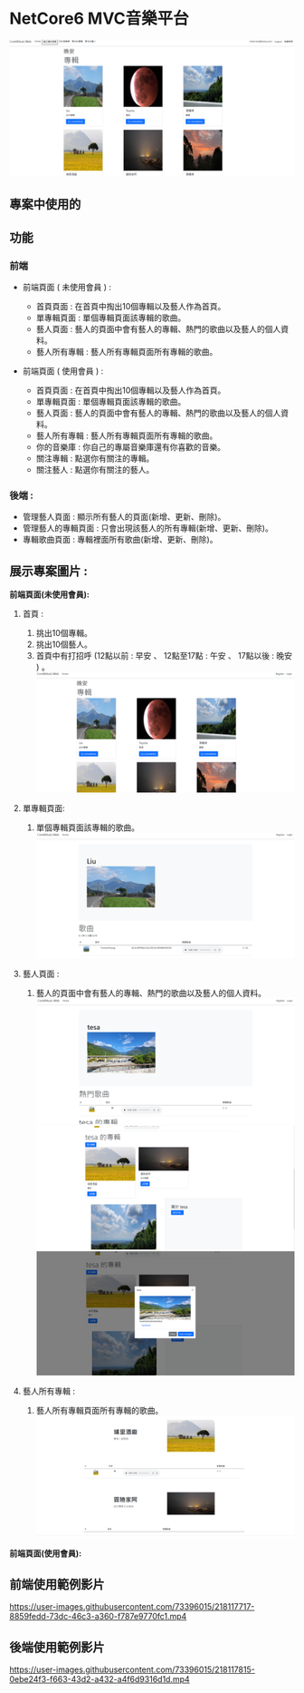 # NetCore6 MVC音樂平台

![image](https://github.com/LiuYuJSCPPY/NetCore6_Music/blob/main/Iamge/%E7%99%BB%E5%85%A5%E9%A6%96%E9%A0%81.PNG)

## 專案中使用的

## 功能

### 前端
* 前端頁面 ( 未使用會員 ) :
  * 首頁頁面 : 在首頁中掏出10個專輯以及藝人作為首頁。
  * 單專輯頁面 : 單個專輯頁面該專輯的歌曲。
  * 藝人頁面 : 藝人的頁面中會有藝人的專輯、熱門的歌曲以及藝人的個人資料。
  * 藝人所有專輯 : 藝人所有專輯頁面所有專輯的歌曲。
  
* 前端頁面 ( 使用會員 ) :
  * 首頁頁面 : 在首頁中掏出10個專輯以及藝人作為首頁。
  * 單專輯頁面 : 單個專輯頁面該專輯的歌曲。
  * 藝人頁面 : 藝人的頁面中會有藝人的專輯、熱門的歌曲以及藝人的個人資料。
  * 藝人所有專輯 : 藝人所有專輯頁面所有專輯的歌曲。
  * 你的音樂庫 : 你自己的專屬音樂庫還有你喜歡的音樂。
  * 關注專輯 : 點選你有關注的專輯。
  * 關注藝人 : 點選你有關注的藝人。
  
 ### 後端 :
 * 管理藝人頁面 : 顯示所有藝人的頁面(新增、更新、刪除)。
 * 管理藝人的專輯頁面 : 只會出現該藝人的所有專輯(新增、更新、刪除)。
 * 專輯歌曲頁面 : 專輯裡面所有歌曲(新增、更新、刪除)。
 
 ## 展示專案圖片 : 
 **前端頁面(未使用會員):**
1. 首頁 :
   1. 挑出10個專輯。
   2. 挑出10個藝人。
   3. 首頁中有打招呼 (12點以前 : 早安 、 12點至17點 : 午安 、 17點以後 : 晚安 ) 。
![image](https://github.com/LiuYuJSCPPY/NetCore6_Music/blob/main/Iamge/%E9%A6%96%E9%A0%81.PNG)

2. 單專輯頁面:
   1.  單個專輯頁面該專輯的歌曲。
![image](https://github.com/LiuYuJSCPPY/NetCore6_Music/blob/main/Iamge/%E6%9C%AA%E7%99%BB%E5%85%A5%E5%89%8D%E5%8F%B0%E5%B0%88%E8%BC%AF.PNG)
  
3. 藝人頁面 : 
   1.  藝人的頁面中會有藝人的專輯、熱門的歌曲以及藝人的個人資料。
![image](https://github.com/LiuYuJSCPPY/NetCore6_Music/blob/main/Iamge/%E6%9C%AA%E7%99%BB%E5%85%A5%E5%89%8D%E5%8F%B0%E8%97%9D%E4%BA%BA1.PNG)
![image](https://github.com/LiuYuJSCPPY/NetCore6_Music/blob/main/Iamge/%E6%9C%AA%E7%99%BB%E5%85%A5%E5%89%8D%E5%8F%B0%E8%97%9D%E4%BA%BA2.PNG)
![image](https://github.com/LiuYuJSCPPY/NetCore6_Music/blob/main/Iamge/%E6%9C%AA%E7%99%BB%E5%85%A5%E5%89%8D%E5%8F%B0%E8%97%9D%E4%BA%BA3.PNG)
4. 藝人所有專輯 : 
   1.  藝人所有專輯頁面所有專輯的歌曲。
![image](https://github.com/LiuYuJSCPPY/NetCore6_Music/blob/main/Iamge/%E6%9C%AA%E7%99%BB%E5%85%A5%E8%97%9D%E4%BA%BA%E6%89%80%E6%9C%89%E5%B0%88%E8%BC%AF.PNG)
  
  **前端頁面(使用會員):**
  
  
  ## 前端使用範例影片
  


https://user-images.githubusercontent.com/73396015/218117717-8859fedd-73dc-46c3-a360-f787e9770fc1.mp4

## 後端使用範例影片

https://user-images.githubusercontent.com/73396015/218117815-0ebe24f3-f663-43d2-a432-a4f6d9316d1d.mp4

